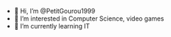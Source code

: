 - 👋 Hi, I’m @PetitGourou1999
- 👀 I’m interested in Computer Science, video games
- 🌱 I’m currently learning IT

<!---
PetitGourou1999/PetitGourou1999 is a ✨ special ✨ repository because its `README.md` (this file) appears on your GitHub profile.
You can click the Preview link to take a look at your changes.
--->
